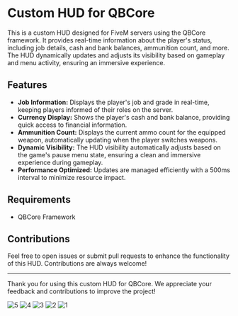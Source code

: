 # Custom HUD for QBCore

This is a custom HUD designed for FiveM servers using the QBCore framework. It provides real-time information about the player's status, including job details, cash and bank balances, ammunition count, and more. The HUD dynamically updates and adjusts its visibility based on gameplay and menu activity, ensuring an immersive experience.

## Features

- **Job Information:** Displays the player's job and grade in real-time, keeping players informed of their roles on the server.
- **Currency Display:** Shows the player's cash and bank balance, providing quick access to financial information.
- **Ammunition Count:** Displays the current ammo count for the equipped weapon, automatically updating when the player switches weapons.
- **Dynamic Visibility:** The HUD visibility automatically adjusts based on the game's pause menu state, ensuring a clean and immersive experience during gameplay.
- **Performance Optimized:** Updates are managed efficiently with a 500ms interval to minimize resource impact.

## Requirements

- QBCore Framework

## Contributions

Feel free to open issues or submit pull requests to enhance the functionality of this HUD. Contributions are always welcome!

---

Thank you for using this custom HUD for QBCore. We appreciate your feedback and contributions to improve the project!

![5](https://github.com/user-attachments/assets/50117aba-fcaa-487d-9be6-f1f982fb0360)
![4](https://github.com/user-attachments/assets/49247259-f89f-4105-963e-ec9897ac9763)
![3](https://github.com/user-attachments/assets/5d5c232a-99ee-41ea-ae06-695c40025d94)
![2](https://github.com/user-attachments/assets/d26669dd-5c74-489f-af42-975badd82aa4)
![1](https://github.com/user-attachments/assets/d805a7d1-7bb0-47af-a0fe-39aea9ce233e)

